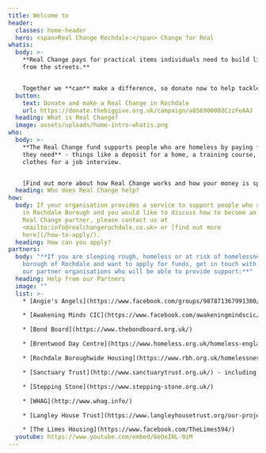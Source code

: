 ```yaml
---
title: Welcome to
header:
  classes: home-header
  hero: <span>Real Change Rochdale:</span> Change for Real
whatis:
  body: >-
    **Real Change pays for practical items individuals need to build lives away
    from the streets.**


    Together we **can** make a difference, so donate now to help tackle homelessness in our community.
  button:
    text: Donate and make a Real Change in Rochdale
    url: https://donate.thebiggive.org.uk/campaign/a056900002CzzFeAAJ
  heading: What is Real Change?
  image: assets/uploads/home-intro-whatis.png
who:
  body: >-
    **The Real Change fund supports people who are homeless by paying for items
    they need** - things like a deposit for a home, a training course, or
    clothes for a job interview.


    [Find out more about how Real Change works and how your money is spent.](/how-it-works/)
  heading: Who does Real Change help?
how:
  body: If your organisation provides a service to support people who are homeless
    in Rochdale Borough and you would like to discuss how to become an approved
    Real Change partner, please contact us at
    <mailto:info@realchangerochdale.co.uk> or [find out more
    here](/how-to-apply/).
  heading: How can you apply?
partners:
  body: "**If you are sleeping rough, homeless or at risk of homelessness in the
    borough of Rochdale and want to apply for funds, get in touch with one of
    our partner organisations who will be able to provide support:**"
  heading: Help from our Partners
  image: ""
  list: >-
    * [Angie's Angels](https://www.facebook.com/groups/987871367991380/)

    * [Awakening Minds CIC](https://www.facebook.com/awakeningmindscic/)

    * [Bond Board](https://www.thebondboard.org.uk/)

    * [Brentwood Day Centre](https://www.homeless.org.uk/homeless-england/service/middleton-day-centre)

    * [Rochdale Boroughwide Housing](https://www.rbh.org.uk/homelessness-service)

    * [Sanctuary Trust](http://www.sanctuarytrust.org.uk/) - including the Soup Kitchen and STEP Hostel

    * [Stepping Stone](https://www.stepping-stone.org.uk/)

    * [WHAG](http://www.whag.info/)

    * [Langley House Trust](https://www.langleyhousetrust.org/our-projects/tekoa-house/)

    * [The Limes Housing](https://www.facebook.com/TheLimes594/)
  youtube: https://www.youtube.com/embed/6eOeINL-9zM
---
```

